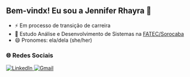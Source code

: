 ## Bem-vindx! Eu sou a Jennifer Rhayra 🌵
- ⚡ Em processo de transição de carreira
- 🌱 Estudo Análise e Desenvolvimento de Sistemas na [FATEC/Sorocaba](http://www.fatecsorocaba.edu.br/)
- 😄 Pronomes: ela/dela (she/her)

### 🌐 Redes Sociais

<a href="https://www.linkedin.com/in/jennifer-rhayra-campos-73016311b/" target="_blank"> <img src="https://img.shields.io/badge/LinkedIn-0077B5?style=for-the-badge&logo=linkedin&logoColor=white" alt="LinkedIn">
</a> <a href="mailto:jenniferrhayra@gmail.com" target="_blank"> <img src="https://img.shields.io/badge/Gmail-D14836?style=for-the-badge&logo=gmail&logoColor=white" alt="Gmail">
</a>
<!--
<div>
  <a href="https://github.com/JenniRhayra">
  <img height="180em" src="https://github-readme-stats.vercel.app/api?username=JenniRhayra&show_icons=true&theme=vue-dark&include_all_commits=true&count_private=true"/>
  <img height="180em" src="https://github-readme-stats.vercel.app/api/top-langs/?username=JenniRhayra&layout=compact&langs_count=7&theme=vue-dark"/>
</div>

<div> 
  <a href = "mailto:jenniferrhayra@gmail.com"><img src="https://img.shields.io/badge/Gmail-D14836?style=for-the-badge&logo=gmail&logoColor=white" target="_blank"></a>
  <a href="https://www.linkedin.com/in/jennifer-rhayra-campos-73016311b" target="_blank"><img src="https://img.shields.io/badge/-LinkedIn-%230077B5?style=for-the-badge&logo=linkedin&logoColor=white" target="_blank"></a> 
 
</div>
-->
